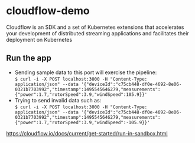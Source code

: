 # cloudflow-demo
Cloudflow is an SDK and a set of Kubernetes extensions that accelerates your development of distributed streaming applications and facilitates their deployment on Kubernetes
## Run the app
- Sending sample data to this port will exercise the pipeline: \
`$ curl -i -X POST localhost:3000 -H "Content-Type: application/json" --data '{"deviceId":"c75cb448-df0e-4692-8e06-0321b7703992","timestamp":1495545646279,"measurements":{"power":1.7,"rotorSpeed":3.9,"windSpeed":105.9}}'`
- Trying to send invalid data such as:\
`$ curl -i -X POST localhost:3000 -H "Content-Type: application/json" --data '{"deviceId":"c75cb448-df0e-4692-8e06-0321b7703992","timestamp":1495545646279,"measurements":{"power":1.7,"rotorSpeed":3.9,"windSpeed":-105.9}}'`

https://cloudflow.io/docs/current/get-started/run-in-sandbox.html
